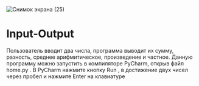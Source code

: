 ![Снимок экрана (25)](https://user-images.githubusercontent.com/89991876/131879117-f4c6c9e5-3712-49bb-add8-b4eb488151cd.png)
# Input-Output
Пользователь вводит два числа, программа выводит их сумму, разность, среднее арифмитическое, произведение и частное.
Данную программу можно запустить в компиляторе PyCharm, открыв файл home.py . В PyCharm  нажмите кнопку Run ,  в достижение двух чисел через пробел  и нажмите Enter на клавиатуре
